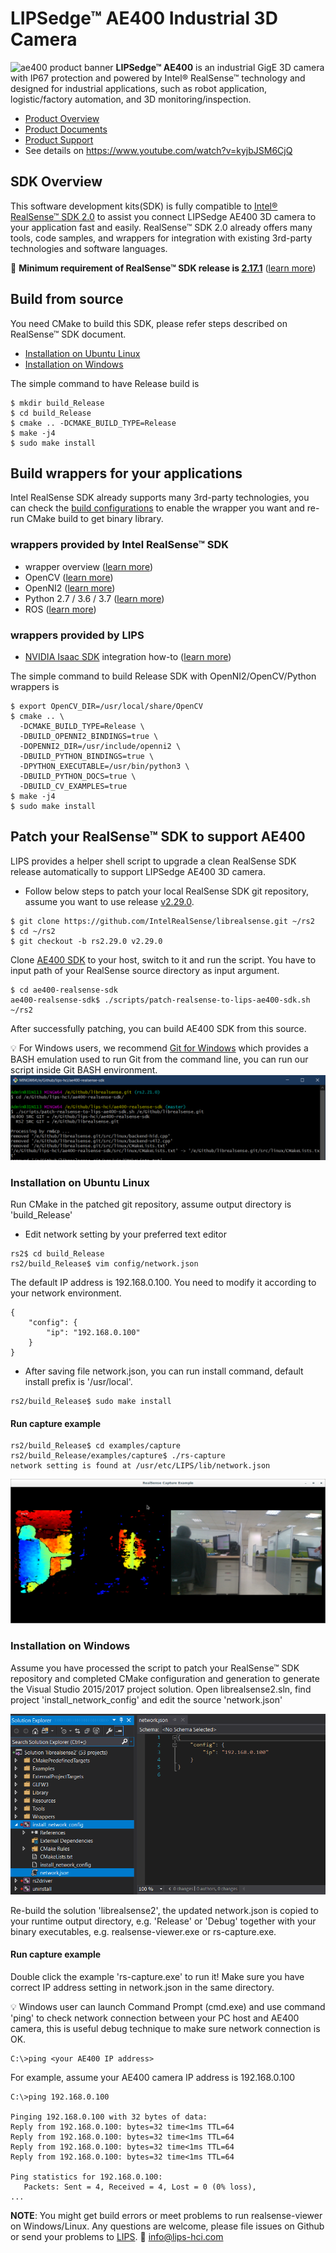 # LIPSedge™ AE400 Industrial 3D Camera
![ae400 product banner](https://www.lips-hci.com/image/data/AE400/AE400_WEB-BANNER.png)
**LIPSedge™ AE400** is an industrial GigE 3D camera with IP67 protection and powered by Intel® RealSense™ technology and designed for industrial applications, such as robot application, logistic/factory automation, and 3D monitoring/inspection.

 - [Product Overview](https://www.lips-hci.com/product?product_id=29)
 - [Product Documents](https://filebox.lips-hci.com/index.php/s/ZNO5JggmYeddYcA)
 - [Product Support](https://www.lips-hci.com/downloads/category)
 - See details on https://www.youtube.com/watch?v=kyjbJSM6CjQ

## SDK Overview
This software development kits(SDK) is fully compatible to [Intel® RealSense™ SDK 2.0](https://github.com/IntelRealSense/librealsense) to assist you connect LIPSedge AE400 3D camera to your application fast and easily. RealSense™ SDK 2.0 already offers many tools, code samples, and wrappers for integration with existing 3rd-party technologies and software languages.

:pushpin: **Minimum requirement of RealSense™ SDK release is [2.17.1](https://github.com/IntelRealSense/librealsense/releases?after=v2.17.1)** ([learn more](doc/support_list_ae400_realsense_sdk.md))

## Build from source
You need CMake to build this SDK, please refer steps described on RealSense™ SDK document.
 - [Installation on Ubuntu Linux](https://github.com/IntelRealSense/librealsense/blob/master/doc/installation.md)
 - [Installation on Windows](https://github.com/IntelRealSense/librealsense/blob/master/doc/installation_windows.md)

The simple command to have Release build is
 ```
 $ mkdir build_Release
 $ cd build_Release
 $ cmake .. -DCMAKE_BUILD_TYPE=Release
 $ make -j4
 $ sudo make install
 ```

## Build wrappers for your applications
Intel RealSense SDK already supports many 3rd-party technologies, you can check the [build configurations](https://github.com/IntelRealSense/librealsense/wiki/Build-Configuration) to enable the wrapper you want and re-run CMake build to get binary library.

### wrappers provided by Intel RealSense™ SDK
 - wrapper overview ([learn more](https://github.com/IntelRealSense/librealsense/tree/master/wrappers))
 - OpenCV ([learn more](https://github.com/IntelRealSense/librealsense/tree/master/wrappers/opencv))
 - OpenNI2 ([learn more](https://github.com/IntelRealSense/librealsense/tree/master/wrappers/openni2))
 - Python 2.7 / 3.6 / 3.7 ([learn more](https://github.com/IntelRealSense/librealsense/tree/master/wrappers/python))
 - ROS ([learn more](https://github.com/IntelRealSense/realsense-ros))

 ### wrappers provided by LIPS
 - [NVIDIA Isaac SDK](https://developer.nvidia.com/isaac-sdk) integration how-to ([learn more](https://github.com/lips-hci/stereo_ae400))

The simple command to build Release SDK with OpenNI2/OpenCV/Python wrappers is
```
$ export OpenCV_DIR=/usr/local/share/OpenCV
$ cmake .. \
  -DCMAKE_BUILD_TYPE=Release \
  -DBUILD_OPENNI2_BINDINGS=true \
  -DOPENNI2_DIR=/usr/include/openni2 \
  -DBUILD_PYTHON_BINDINGS=true \
  -DPYTHON_EXECUTABLE=/usr/bin/python3 \
  -DBUILD_PYTHON_DOCS=true \
  -DBUILD_CV_EXAMPLES=true
$ make -j4
$ sudo make install
```

## Patch your RealSense™ SDK to support AE400
LIPS provides a helper shell script to upgrade a clean RealSense SDK release automatically to support LIPSedge AE400 3D camera.

* Follow below steps to patch your local RealSense SDK git repository, assume you want to use release [v2.29.0](https://github.com/IntelRealSense/librealsense/releases/tag/v2.29.0).
```
$ git clone https://github.com/IntelRealSense/librealsense.git ~/rs2
$ cd ~/rs2
$ git checkout -b rs2.29.0 v2.29.0
``` 

Clone [AE400 SDK](https://github.com/lips-hci/ae400-realsense-sdk) to your host, switch to it and run the script.
You have to input path of your RealSense source directory as input argument.
```
$ cd ae400-realsense-sdk
ae400-realsense-sdk$ ./scripts/patch-realsense-to-lips-ae400-sdk.sh ~/rs2
```
After successfully patching, you can build AE400 SDK from this source.

:bulb: For Windows users, we recommend [Git for Windows](https://gitforwindows.org/) which provides a BASH emulation used to run Git from the command line, you can run our script inside Git BASH environment.
![run git-bash-run-patch-script](screenshot-git-windows-run-patch-script.png)

### Installation on Ubuntu Linux
Run CMake in the patched git repository, assume output directory is 'build_Release'
* Edit network setting by your preferred text editor
```
rs2$ cd build_Release
rs2/build_Release$ vim config/network.json
```
The default IP address is 192.168.0.100. You need to modify it according to your network environment.
```
{
    "config": {
        "ip": "192.168.0.100"
    }
}
```
* After saving file network.json, you can run install command, default install prefix is '/usr/local'.
```
rs2/build_Release$ sudo make install
```
#### Run capture example
```
rs2/build_Release$ cd examples/capture
rs2/build_Release/examples/capture$ ./rs-capture
network setting is found at /usr/etc/LIPS/lib/network.json

```
![run rs-capture screenshot](screenshot-rs-capture.png)

### Installation on Windows
Assume you have processed the script to patch your RealSense™ SDK repository and completed CMake configuration and generation to generate the Visual Studio 2015/2017 project solution. Open librealsense2.sln, find project 'install_network_config' and edit the source 'network.json'

![edit vs2017 project install_network_config](screenshot-vs2017-project-install_network_config.png)

Re-build the solution 'librealsense2', the updated network.json is copied to your runtime output directory, e.g. 'Release' or 'Debug' together with your binary executables, e.g. realsense-viewer.exe or rs-capture.exe.

#### Run capture example
Double click the example 'rs-capture.exe' to run it! Make sure you have correct IP address setting in network.json in the same directory.

:bulb: Windows user can launch Command Prompt (cmd.exe) and use command 'ping' to check network connection between your PC host and AE400 camera, this is useful debug technique to make sure network connection is OK.
```
C:\>ping <your AE400 IP address>
```
For example, assume your AE400 camera IP address is 192.168.0.100 
```
C:\>ping 192.168.0.100

Pinging 192.168.0.100 with 32 bytes of data:
Reply from 192.168.0.100: bytes=32 time<1ms TTL=64
Reply from 192.168.0.100: bytes=32 time<1ms TTL=64
Reply from 192.168.0.100: bytes=32 time<1ms TTL=64
Reply from 192.168.0.100: bytes=32 time<1ms TTL=64

Ping statistics for 192.168.0.100:
   Packets: Sent = 4, Received = 4, Lost = 0 (0% loss),
...
```

**NOTE**: You might get build errors or meet problems to run realsense-viewer on Windows/Linux. Any questions are welcome, please file issues on Github or send your problems to [LIPS]((https://www.lips-hci.com/contact)).
:email: info@lips-hci.com
